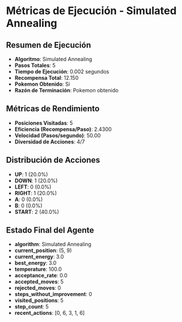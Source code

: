 # Métricas de Ejecución - Simulated Annealing

## Resumen de Ejecución
- **Algoritmo**: Simulated Annealing
- **Pasos Totales**: 5
- **Tiempo de Ejecución**: 0.002 segundos
- **Recompensa Total**: 12.150
- **Pokemon Obtenido**: Sí
- **Razón de Terminación**: Pokemon obtenido

## Métricas de Rendimiento
- **Posiciones Visitadas**: 5
- **Eficiencia (Recompensa/Paso)**: 2.4300
- **Velocidad (Pasos/segundo)**: 50.00
- **Diversidad de Acciones**: 4/7

## Distribución de Acciones
- **UP**: 1 (20.0%)
- **DOWN**: 1 (20.0%)
- **LEFT**: 0 (0.0%)
- **RIGHT**: 1 (20.0%)
- **A**: 0 (0.0%)
- **B**: 0 (0.0%)
- **START**: 2 (40.0%)

## Estado Final del Agente
- **algorithm**: Simulated Annealing
- **current_position**: (5, 9)
- **current_energy**: 3.0
- **best_energy**: 3.0
- **temperature**: 100.0
- **acceptance_rate**: 0.0
- **accepted_moves**: 5
- **rejected_moves**: 0
- **steps_without_improvement**: 0
- **visited_positions**: 5
- **step_count**: 5
- **recent_actions**: [0, 6, 3, 1, 6]
